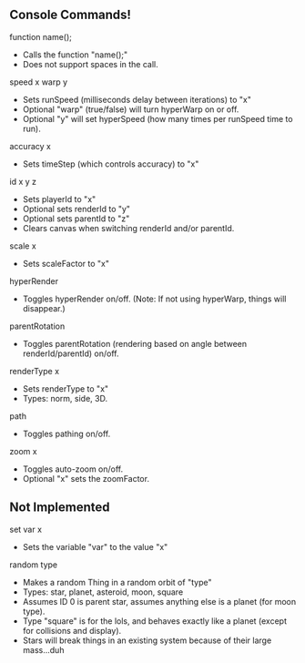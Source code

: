 Console Commands!
-----------------

function name();
- Calls the function "name();"
- Does not support spaces in the call.

speed x warp y
- Sets runSpeed (milliseconds delay between iterations) to "x"
- Optional "warp" (true/false) will turn hyperWarp on or off.
- Optional "y" will set hyperSpeed (how many times per runSpeed time to run).

accuracy x
- Sets timeStep (which controls accuracy) to "x"

id x y z
- Sets playerId to "x"
- Optional sets renderId to "y"
- Optional sets parentId to "z"
- Clears canvas when switching renderId and/or parentId.

scale x
- Sets scaleFactor to "x"

hyperRender
- Toggles hyperRender on/off. (Note: If not using hyperWarp, things will disappear.)

parentRotation
- Toggles parentRotation (rendering based on angle between renderId/parentId) on/off.

renderType x
- Sets renderType to "x"
- Types: norm, side, 3D.

path
- Toggles pathing on/off.

zoom x
- Toggles auto-zoom on/off.
- Optional "x" sets the zoomFactor.

Not Implemented
---------------

set var x
- Sets the variable "var" to the value "x"

random type
- Makes a random Thing in a random orbit of "type"
- Types: star, planet, asteroid, moon, square
- Assumes ID 0 is parent star, assumes anything else is a planet (for moon type).
- Type "square" is for the lols, and behaves exactly like a planet (except for collisions and display).
- Stars will break things in an existing system because of their large mass...duh